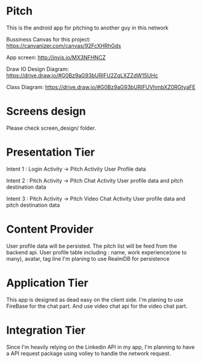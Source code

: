 # Pitch
This is the android app for pitching to another guy in this network

Bussiness Canvas for this project: 
  https://canvanizer.com/canvas/92FcXHRhGds
  
App screen:
  http://invis.io/MX3NFHNCZ
  
Draw IO Design Diagram:
https://drive.draw.io/#G0Bz9aG93bURIFU2ZqLXZZdW15UHc

Class Diagram: 
https://drive.draw.io/#G0Bz9aG93bURIFUVhmbXZ0RGtyaFE
# Screens design
Please check screen_design/ folder.

# Presentation Tier
Intent 1 : Login Activity -> Pitch Activity
   User Profile data

Intent 2 : Pitch Activity -> Pitch Chat Activity
   User profile data and pitch destination data

Intent 3 : Pitch Activity -> Pitch Video Chat Activity
   User profile data and pitch destination data

# Content Provider
User profile data will be persisted.
The pitch list will be feed from the backend api.
    User profile table including :    name, work experience(one to many), avatar, tag line
I'm planing to use RealmDB for persistence

# Application Tier
This app is designed as dead easy on the client side. I'm planing to use FireBase for the chat part.
And use video chat api for the video chat part.

# Integration Tier
Since I'm heavily relying on the Linkedin API in my app, I'm planning to have a API request package
using volley to handle the network request.
